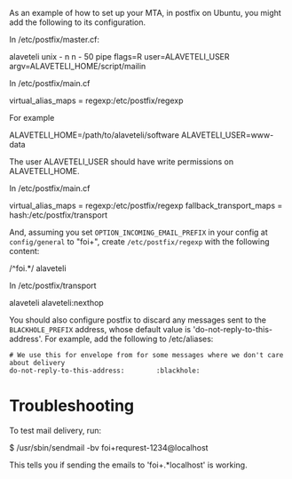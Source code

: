 As an example of how to set up your MTA, in postfix on Ubuntu, you might
add the following to its configuration.

In /etc/postfix/master.cf:

  alaveteli unix  -	n	n	-	50	pipe
    flags=R user=ALAVETELI_USER argv=ALAVETELI_HOME/script/mailin

In /etc/postfix/main.cf

  virtual_alias_maps = regexp:/etc/postfix/regexp

For example

ALAVETELI_HOME=/path/to/alaveteli/software
ALAVETELI_USER=www-data

The user ALAVETELI_USER should have write permissions on ALAVETELI_HOME.

In /etc/postfix/main.cf

  virtual_alias_maps = regexp:/etc/postfix/regexp
  fallback_transport_maps = hash:/etc/postfix/transport

And, assuming you set `OPTION_INCOMING_EMAIL_PREFIX` in your config at
`config/general` to "foi+", create `/etc/postfix/regexp` with the following
content:

  /^foi.*/	alaveteli

In /etc/postfix/transport

  alaveteli  alaveteli:nexthop

You should also configure postfix to discard any messages sent to the `BLACKHOLE_PREFIX`
address, whose default value is 'do-not-reply-to-this-address'. For example, add the
following to /etc/aliases:

    # We use this for envelope from for some messages where we don't care about delivery
    do-not-reply-to-this-address:        :blackhole:

# Troubleshooting

To test mail delivery, run:

  $ /usr/sbin/sendmail -bv foi+requrest-1234@localhost

This tells you if sending the emails to 'foi\+.*localhost' is working.
